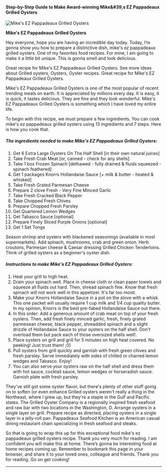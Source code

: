             

#### Step-by-Step Guide to Make Award-winning Mike&amp;#39;s EZ Pappadeaux Grilled Oysters

![Mike's EZ Pappadeaux Grilled Oysters](https://img-global.cpcdn.com/recipes/4656849330110464/751x532cq70/mikes-ez-pappadeaux-grilled-oysters-recipe-main-photo.jpg)

**Mike's EZ Pappadeaux Grilled Oysters**

Hey everyone, hope you are having an incredible day today. Today, I’m gonna show you how to prepare a distinctive dish, mike's ez pappadeaux grilled oysters. One of my favorites food recipes. For mine, I am going to make it a little bit unique. This is gonna smell and look delicious.

Great recipe for Mike's EZ Pappadeaux Grilled Oysters. See more ideas about Grilled oysters, Oysters, Oyster recipes. Great recipe for Mike's EZ Pappadeaux Grilled Oysters.

Mike's EZ Pappadeaux Grilled Oysters is one of the most popular of recent trending meals on earth. It is appreciated by millions every day. It is easy, it is quick, it tastes delicious. They are fine and they look wonderful. Mike's EZ Pappadeaux Grilled Oysters is something which I have loved my entire life.

To begin with this recipe, we must prepare a few ingredients. You can cook mike's ez pappadeaux grilled oysters using 13 ingredients and 7 steps. Here is how you cook that.

##### The ingredients needed to make Mike's EZ Pappadeaux Grilled Oysters:

1.  Get 6 Extra Large Oysters On The Half Shell \[in their own natural juices\]
2.  Take Fresh Crab Meat \[or, canned - check for any shells\]
3.  Take 1 box Frozen Spinach \[dethawed - fully drained & fluids squeezed - spinach feathered\]
4.  Get 1 packages Knorrs Hollandaise Sauce \[+ milk & butter - heated & whisked\]
5.  Take Fresh Grated Parmesan Cheese
6.  Prepare 2 clove Fresh - Very Fine Minced Garlic
7.  Take Fresh Cracked Black Pepper
8.  Take Chopped Fresh Chives
9.  Prepare Chopped Fresh Parsley
10.  Get Quartered Lemon Wedges
11.  Get Tabasco Sauce \[optional\]
12.  Prepare Finely Sliced Purple Onions \[optional\]
13.  Get 1 Set Tongs

Season shrimp and oysters with blackened seasonings (available in most supermarkets). Add spinach, mushrooms, crab and green onion. Herb croutons, Parmesan cheese & Caesar dressing Grilled Chicken Tenderloins. Think of grilled oysters as a beginner's oyster dish.

##### Instructions to make Mike's EZ Pappadeaux Grilled Oysters:

1.  Heat your grill to high heat.
2.  Drain your spinach well. Place in cheese cloth or clean paper towels and squeeze all fluids out hard. Then, shread spinach fine. Know that fresh spinach will not work well in this appetizer. It's far too moist.
3.  Make your Knorrs Hollandaise Sauce in a pot on the stove with a whisk. This one packet will usually require 1 cup milk and 1/4 cup quality butter. In my opinion, Knorrs is the best pre-fabed Hollandaise Sauce out there.
4.  In this order: Add a generous amount of crab meat on top of your fresh oysters. Then, add fresh finely minced garlic, fresh, finely grated parmesean cheese, black pepper, shreadded spinach and a slight drizzle of Hollandaise Sauce to your oysters on the half shell. Don't overload them but pack each of those oversized shells well!.
5.  Place oysters on grill and grill for 5 minutes on high heat covered. No peeking! Just trust them! ;0)
6.  Pull oysters from grill quickly and garnish with fresh green chives and fresh parsley. Serve immediately with sides of chilled or charred lemon wedges and Tabasco. Enjoy!
7.  You can also serve your oysters raw on the half shell and dress them with hot sauce, cocktail sauce, lemon wedges or horseradish sauce. Garnish plate with fresh parsley.

They've still got some oyster flavor, but there's plenty of other stuff going on to soften (or even enhance Grilled oysters weren't really a thing in the Northeast, where I grew up, but they're a staple in the Gulf and Pacific states. The Grilled Oyster Company is a regionally inspired fresh seafood and raw bar with two locations in the Washington, D. Arrange oysters in a single layer on grill. Prepare recipe as directed, placing oysters in a single layer in a jelly-roll pan. Pappadeaux Seafood Kitchen is an American casual dining restaurant chain specializing in fresh seafood and steaks.

So that is going to wrap this up for this exceptional food mike's ez pappadeaux grilled oysters recipe. Thank you very much for reading. I am confident you will make this at home. There’s gonna be interesting food at home recipes coming up. Remember to bookmark this page in your browser, and share it to your loved ones, colleague and friends. Thank you for reading. Go on get cooking!

* * *